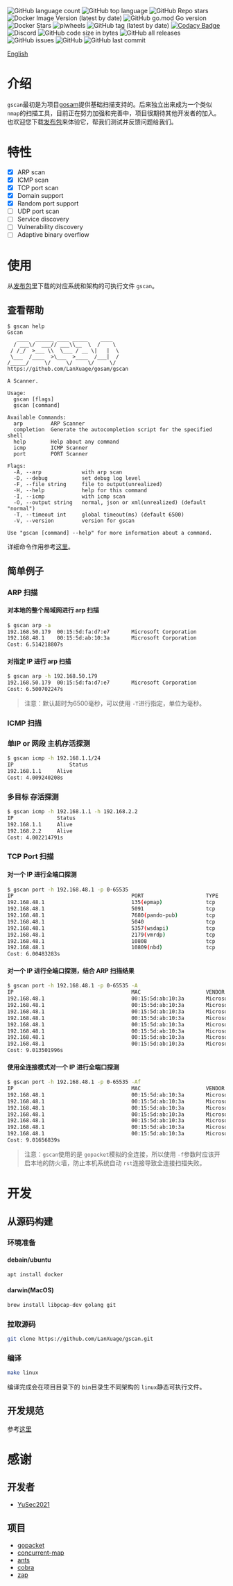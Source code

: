 ![GitHub language count](https://img.shields.io/github/languages/count/lanxuage/gscan) ![GitHub top language](https://img.shields.io/github/languages/top/lanxuage/gscan) ![GitHub Repo stars](https://img.shields.io/github/stars/lanxuage/gscan?style=social) ![Docker Image Version (latest by date)](https://img.shields.io/docker/v/lanxuage/gscan) ![GitHub go.mod Go version](https://img.shields.io/github/go-mod/go-version/lanxuage/gscan) ![Docker Stars](https://img.shields.io/docker/stars/lanxuage/gscan) ![piwheels](https://img.shields.io/piwheels/v/gscan) ![GitHub tag (latest by date)](https://img.shields.io/github/v/tag/lanxuage/gscan) [![Codacy Badge](https://app.codacy.com/project/badge/Grade/ab59c36bb65c409fa547c137bd3ae825)](https://app.codacy.com/gh/LanXuage/gscan/dashboard?utm_source=gh&utm_medium=referral&utm_content=&utm_campaign=Badge_grade) ![Discord](https://img.shields.io/discord/1106210931333156976) ![GitHub code size in bytes](https://img.shields.io/github/languages/code-size/lanxuage/gscan) ![GitHub all releases](https://img.shields.io/github/downloads/lanxuage/gscan/total) ![GitHub issues](https://img.shields.io/github/issues/lanxuage/gscan) ![GitHub](https://img.shields.io/github/license/lanxuage/gscan) ![GitHub last commit](https://img.shields.io/github/last-commit/lanxuage/gscan)

[English](README_EN.md)

# 介绍

`gscan`最初是为项目[gosam](https://github.com/LanXuage/gosam.git)提供基础扫描支持的。后来独立出来成为一个类似 `nmap`的扫描工具，目前正在努力加强和完善中，项目很期待其他开发者的加入。也欢迎您下载[发布包](https://github.com/LanXuage/gscan/releases)来体验它，帮我们测试并反馈问题给我们。

# 特性

- [X] ARP scan
- [X] ICMP scan
- [X] TCP port scan
- [X] Domain support
- [X] Random port support
- [ ] UDP port scan
- [ ] Service discovery
- [ ] Vulnerability discovery
- [ ] Adaptive binary overflow

# 使用

从[发布包](https://github.com/LanXuage/gscan/releases)里下载的对应系统和架构的可执行文件 `gscan`。

## 查看帮助

```
$ gscan help
Gscan
   ____  ______ ____ _____    ____  
  / ___\/  ___// ___\\__  \  /    \ 
 / /_/  >___ \\  \___ / __ \|   |  \
 \___  /____  >\___  >____  /___|  /
/_____/     \/     \/     \/     \/ 
https://github.com/LanXuage/gosam/gscan

A Scanner.

Usage:
  gscan [flags]
  gscan [command]

Available Commands:
  arp         ARP Scanner
  completion  Generate the autocompletion script for the specified shell
  help        Help about any command
  icmp        ICMP Scanner
  port        PORT Scanner

Flags:
  -A, --arp             with arp scan
  -D, --debug           set debug log level
  -F, --file string     file to output(unrealized)
  -H, --help            help for this command
  -I, --icmp            with icmp scan
  -O, --output string   normal, json or xml(unrealized) (default "normal")
  -T, --timeout int     global timeout(ms) (default 6500)
  -V, --version         version for gscan

Use "gscan [command] --help" for more information about a command.
```

详细命令作用参考[这里](docs/command.md)。

## 简单例子

### ARP 扫描

#### 对本地的整个局域网进行 arp 扫描

```sh
$ gscan arp -a
192.168.50.179  00:15:5d:fa:d7:e7       Microsoft Corporation
192.168.48.1    00:15:5d:ab:10:3a       Microsoft Corporation
Cost: 6.514218807s
```

#### 对指定 IP 进行 arp 扫描

```sh
$ gscan arp -h 192.168.50.179
192.168.50.179  00:15:5d:fa:d7:e7       Microsoft Corporation
Cost: 6.500702247s
```

> 注意：默认超时为6500毫秒，可以使用 `-T`进行指定，单位为毫秒。

### ICMP 扫描

### 单IP or 网段 主机存活探测

```sh
$ gscan icmp -h 192.168.1.1/24 
IP			        Status
192.168.1.1     Alive
Cost: 4.009240208s
```

### 多目标 存活探测

```sh
$ gscan icmp -h 192.168.1.1 -h 192.168.2.2
IP              Status
192.168.1.1     Alive
192.168.2.2     Alive
Cost: 4.002214791s

```

### TCP Port 扫描

#### 对一个 IP 进行全端口探测

```sh
$ gscan port -h 192.168.48.1 -p 0-65535
IP                                      PORT                    TYPE    STATE
192.168.48.1                            135(epmap)              tcp     open
192.168.48.1                            5091                    tcp     open
192.168.48.1                            7680(pando-pub)         tcp     open
192.168.48.1                            5040                    tcp     open
192.168.48.1                            5357(wsdapi)            tcp     open
192.168.48.1                            2179(vmrdp)             tcp     open
192.168.48.1                            10808                   tcp     open
192.168.48.1                            10809(nbd)              tcp     open
Cost: 6.00483283s
```

#### 对一个 IP 进行全端口探测，结合 ARP 扫描结果

```sh
$ gscan port -h 192.168.48.1 -p 0-65535 -A
IP                                      MAC                     VENDOR                                          PORT                    TYPE    STATE
192.168.48.1                            00:15:5d:ab:10:3a       Microsoft Corporation                           2179(vmrdp)             tcp     open
192.168.48.1                            00:15:5d:ab:10:3a       Microsoft Corporation                           135(epmap)              tcp     open
192.168.48.1                            00:15:5d:ab:10:3a       Microsoft Corporation                           5091                    tcp     open
192.168.48.1                            00:15:5d:ab:10:3a       Microsoft Corporation                           5357(wsdapi)            tcp     open
192.168.48.1                            00:15:5d:ab:10:3a       Microsoft Corporation                           5040                    tcp     open
192.168.48.1                            00:15:5d:ab:10:3a       Microsoft Corporation                           10809(nbd)              tcp     open
192.168.48.1                            00:15:5d:ab:10:3a       Microsoft Corporation                           7680(pando-pub)         tcp     open
192.168.48.1                            00:15:5d:ab:10:3a       Microsoft Corporation                           10808                   tcp     open
Cost: 9.013501996s
```

#### 使用全连接模式对一个 IP 进行全端口探测

```sh
$ gscan port -h 192.168.48.1 -p 0-65535 -Af
IP                                      MAC                     VENDOR                                          PORT                    TYPE    STATE
192.168.48.1                            00:15:5d:ab:10:3a       Microsoft Corporation                           10808                   tcp     open
192.168.48.1                            00:15:5d:ab:10:3a       Microsoft Corporation                           7680(pando-pub)         tcp     open
192.168.48.1                            00:15:5d:ab:10:3a       Microsoft Corporation                           2179(vmrdp)             tcp     open
192.168.48.1                            00:15:5d:ab:10:3a       Microsoft Corporation                           5040                    tcp     open
192.168.48.1                            00:15:5d:ab:10:3a       Microsoft Corporation                           10809(nbd)              tcp     open
192.168.48.1                            00:15:5d:ab:10:3a       Microsoft Corporation                           135(epmap)              tcp     open
192.168.48.1                            00:15:5d:ab:10:3a       Microsoft Corporation                           5357(wsdapi)            tcp     open
Cost: 9.01656839s
```

> 注意：`gscan`使用的是 `gopacket`模拟的全连接，所以使用 `-f`参数时应该开启本地的防火墙，防止本机系统自动 `rst`连接导致全连接扫描失败。

# 开发

## 从源码构建

### 环境准备

#### debain/ubuntu

```sh
apt install docker
```

#### darwin(MacOS)

```sh
brew install libpcap-dev golang git
```

### 拉取源码

```sh
git clone https://github.com/LanXuage/gscan.git
```

### 编译

```sh
make linux
```

编译完成会在项目目录下的 `bin`目录生不同架构的 `linux`静态可执行文件。

## 开发规范

参考[这里](docs/development.md)

# 感谢

## 开发者

- [YuSec2021](https://github.com/YuSec2021)

## 项目

- [gopacket](https://github.com/google/gopacket)
- [concurrent-map](https://github.com/orcaman/concurrent-map)
- [ants](https://github.com/panjf2000/ants)
- [cobra](https://github.com/spf13/cobra)
- [zap](https://go.uber.org/zap)
